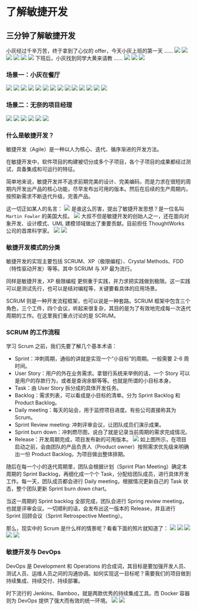 # **了解敏捷开发**
## **三分钟了解敏捷开发**
小灰经过千辛万苦，终于拿到了心仪的 offer，今天小灰上班的第一天 ……
![](/docs/assets/spring-cloud-itoken-prepare/fd335fed3d87f9b493b0ca525013b32e.jpeg)
![](/docs/assets/spring-cloud-itoken-prepare/2a207c1de72120429861b70f659862d6.jpeg)
![](/docs/assets/spring-cloud-itoken-prepare/3b964c8a4456f72e6c46e636afae3e77.jpeg)
![](/docs/assets/spring-cloud-itoken-prepare/3656a562ee6bd458d45f6c8d239f8988.jpeg)
![](/docs/assets/spring-cloud-itoken-prepare/54e642be85311b8ad8bf21924f3672df.jpeg)
![](/docs/assets/spring-cloud-itoken-prepare/76030947cb1bc4ebecfc57f2b3a08678.jpeg)
下班后，小灰找到同学大黄来请教 ……
![](/docs/assets/spring-cloud-itoken-prepare/56740561fdcb3f861dd5783bd7ec3e34.jpeg)
![](/docs/assets/spring-cloud-itoken-prepare/b16165e3b0af80f898cc150a468440d9.jpeg)
![](/docs/assets/spring-cloud-itoken-prepare/6233ac9e721347373f24e99e36faf253.jpeg)
### **场景一：小灰在餐厅**
![](/docs/assets/spring-cloud-itoken-prepare/aab6270ef48ada829f73af1aacf1594a.jpeg)
![](/docs/assets/spring-cloud-itoken-prepare/3c4f021ea82364bb288fed1af3dfc137.jpeg)
![](/docs/assets/spring-cloud-itoken-prepare/3bf2bd3ecc8e54601436a84c0e65e643.jpeg)
![](/docs/assets/spring-cloud-itoken-prepare/d9f4327f00d2baaf9370f1a93b747946.jpeg)
![](/docs/assets/spring-cloud-itoken-prepare/d9f4327f00d2baaf9370f1a93b747946.jpeg)
![](/docs/assets/spring-cloud-itoken-prepare/ee3a355a5efa0141ce272ec4c3c7f52d.jpeg)
![](/docs/assets/spring-cloud-itoken-prepare/6a1c78ad1f71507b9bca786548c63efb.jpeg)
![](/docs/assets/spring-cloud-itoken-prepare/d9f4327f00d2baaf9370f1a93b747946.jpeg)
![](/docs/assets/spring-cloud-itoken-prepare/d9f4327f00d2baaf9370f1a93b747946.jpeg)
![](/docs/assets/spring-cloud-itoken-prepare/6a8c9398354c12beeed8b2ed95ab1a07.jpeg)
![](/docs/assets/spring-cloud-itoken-prepare/0c7bae62d54ac26cba68b40bb90ec026.jpeg)
![](/docs/assets/spring-cloud-itoken-prepare/40575d0305adc6be6cb2014195ee8c90.jpeg)
![](/docs/assets/spring-cloud-itoken-prepare/c0cabe76e369476bf8658a3b4820bce0.jpeg)
![](/docs/assets/spring-cloud-itoken-prepare/2ced80556521d4a1ca99bd0819ffedf5.jpeg)
### **场景二：无奈的项目经理**
![](/docs/assets/spring-cloud-itoken-prepare/e6475ada548c9b1db45c5ccab4cf2800.jpeg)
![](/docs/assets/spring-cloud-itoken-prepare/e90f66800c9aa9f3d1398ccdd8443dc9.jpeg)
![](/docs/assets/spring-cloud-itoken-prepare/1a48e6c7f504eb44254498ce1596edc6.jpeg)
![](/docs/assets/spring-cloud-itoken-prepare/d391b705a0eeded2789c075ba6156ce6.jpeg)
![](/docs/assets/spring-cloud-itoken-prepare/d0e83bd9e78fa329c30a6fe7010e8bf2.jpeg)
![](/docs/assets/spring-cloud-itoken-prepare/e9a1ceff20b64e58764c35ec6362949d.jpeg)
### 什么是敏捷开发？
敏捷开发（Agile）是一种以人为核心、迭代、循序渐进的开发方法。

在敏捷开发中，软件项目的构建被切分成多个子项目，各个子项目的成果都经过测试，具备集成和可运行的特征。

简单地来说，敏捷开发并不追求前期完美的设计、完美编码，而是力求在很短的周期内开发出产品的核心功能，尽早发布出可用的版本。然后在后续的生产周期内，按照新需求不断迭代升级，完善产品。

这一切正如某人的名言：
![](/docs/assets/spring-cloud-itoken-prepare/613059ec155422aefeadeee28afead70.jpeg)
是谁这么厉害，提出了敏捷开发思想？是一位名叫 `Martin Fowler` 的美国大叔。
![](/docs/assets/spring-cloud-itoken-prepare/9cb5a92af42b325f742120da30d3bd45.jpeg)
大叔不但是敏捷开发的创始人之一，还在面向对象开发、设计模式、UML 建模领域做出了重要贡献。目前担任 ThoughtWorks 公司的首席科学家。
![](/docs/assets/spring-cloud-itoken-prepare/3dded82696e8fba43b6b731aec83c546.jpeg)
![](/docs/assets/spring-cloud-itoken-prepare/1fbc635f82dd1101ff6280349c4e2684.jpeg)
### **敏捷开发模式的分类**
敏捷开发的实现主要包括 SCRUM、XP（极限编程）、Crystal Methods、FDD（特性驱动开发）等等。其中 SCRUM 与 XP 最为流行。

同样是敏捷开发，XP 极限编程 更侧重于实践，并力求把实践做到极限。这一实践可以是测试先行，也可以是结对编程等，关键要看具体的应用场景。

SCRUM 则是一种开发流程框架，也可以说是一种套路。SCRUM 框架中包含三个角色，三个工件，四个会议，听起来很复杂，其目的是为了有效地完成每一次迭代周期的工作。在这里我们重点讨论的是 SCRUM。

### SCRUM 的工作流程
学习 Scrum 之前，我们先要了解几个基本术语：

- Sprint：冲刺周期，通俗的讲就是实现一个“小目标”的周期。一般需要 2-6 周时间。
- User Story：用户的外在业务需求。拿银行系统来举例的话，一个 Story 可以是用户的存款行为，或者是查询余额等等。也就是所谓的小目标本身。
- Task：由 User Story 拆分成的具体开发任务。
- Backlog：需求列表，可以看成是小目标的清单。分为 Sprint Backlog 和 Product Backlog。
- Daily meeting：每天的站会，用于监控项目进度。有些公司直接称其为 Scrum。
- Sprint Review meeting: 冲刺评审会议，让团队成员们演示成果。
- Sprint burn down：冲刺燃尽图，说白了就是记录当前周期的需求完成情况。
- Release：开发周期完成，项目发布新的可用版本。
![](/docs/assets/spring-cloud-itoken-prepare/23bbf940df9a190a229362809d735018.jpeg)
如上图所示，在项目启动之前，会由团队的产品负责人（Product owner）按照需求优先级来明确出一份 Product Backlog，为项目做出整体排期。

随后在每一个小的迭代周期里，团队会根据计划（Sprint Plan Meeting）确定本周期的 Sprint Backlog，再细化成一个个 Task，分配给团队成员，进行具体开发工作。每一天，团队成员都会进行 Daily meeting，根据情况更新自己的 Task 状态，整个团队更新 Sprint burn down chart。

当这一周期的 Sprint backlog 全部完成，团队会进行 Spring review meeting，也就是评审会议。一切顺利的话，会发布出这一版本的 Release，并且进行 Sprint 回顾会议（Sprint Retrospective Meeting）。

那么，现实中的 Scrum 是什么样的情景呢？看看下面的照片就知道了：
![](/docs/assets/spring-cloud-itoken-prepare/4d136fa2305b7fd9d826015d541b7fa2.jpeg)
![](/docs/assets/spring-cloud-itoken-prepare/95b8eec16b32a85ddfee6ac5e28b2266.jpeg)
![](/docs/assets/spring-cloud-itoken-prepare/e3c99117bb3d2999b34360ddba3747d3.jpeg)
![](/docs/assets/spring-cloud-itoken-prepare/5bfe08f726122fa68da5ffbb97c47be8.jpeg)
![](/docs/assets/spring-cloud-itoken-prepare/0b59ccbdf26ea0dc1a01dfbdb4dd7386.jpeg)
### **敏捷开发与 DevOps**
DevOps 是 Development 和 Operations 的合成词，其目标是要加强开发人员、测试人员、运维人员之间的沟通协调。如何实现这一目标呢？需要我们的项目做到持续集成、持续交付、持续部署。

时下流行的 Jenkins、Bamboo，就是两款优秀的持续集成工具。而 Docker 容器则为 DevOps 提供了强大而有效的统一环境。
![](/docs/assets/spring-cloud-itoken-prepare/c0e101dacdc6ea1f5e8e79517d12191e.jpeg)
![](/docs/assets/spring-cloud-itoken-prepare/3277bbad2cd2a13205b073ea981c8c21.jpeg)


